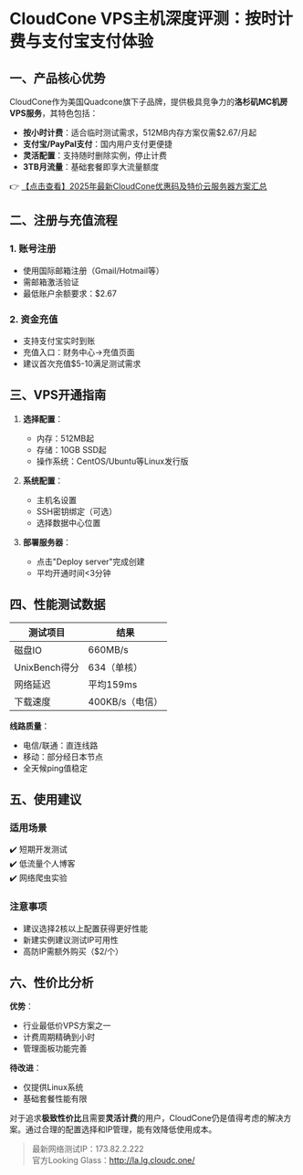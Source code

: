 # CloudCone VPS主机深度评测：按时计费与支付宝支付体验

## 一、产品核心优势
CloudCone作为美国Quadcone旗下子品牌，提供极具竞争力的**洛杉矶MC机房VPS服务**，其特色包括：
- **按小时计费**：适合临时测试需求，512MB内存方案仅需$2.67/月起
- **支付宝/PayPal支付**：国内用户支付更便捷
- **灵活配置**：支持随时删除实例，停止计费
- **3TB月流量**：基础套餐即享大流量额度

👉 [【点击查看】2025年最新CloudCone优惠码及特价云服务器方案汇总](https://bit.ly/Cloudcone)

## 二、注册与充值流程
### 1. 账号注册
- 使用国际邮箱注册（Gmail/Hotmail等）
- 需邮箱激活验证
- 最低账户余额要求：$2.67

### 2. 资金充值
- 支持支付宝实时到账
- 充值入口：财务中心→充值页面
- 建议首次充值$5-10满足测试需求

## 三、VPS开通指南
1. **选择配置**：
   - 内存：512MB起
   - 存储：10GB SSD起
   - 操作系统：CentOS/Ubuntu等Linux发行版

2. **系统配置**：
   - 主机名设置
   - SSH密钥绑定（可选）
   - 选择数据中心位置

3. **部署服务器**：
   - 点击"Deploy server"完成创建
   - 平均开通时间<3分钟

## 四、性能测试数据
| 测试项目       | 结果               |
|----------------|--------------------|
| 磁盘IO         | 660MB/s           |
| UnixBench得分  | 634（单核）       |
| 网络延迟       | 平均159ms         |
| 下载速度       | 400KB/s（电信）   |

**线路质量**：
- 电信/联通：直连线路
- 移动：部分经日本节点
- 全天候ping值稳定

## 五、使用建议
### 适用场景
✔️ 短期开发测试  
✔️ 低流量个人博客  
✔️ 网络爬虫实验  

### 注意事项
- 建议选择2核以上配置获得更好性能
- 新建实例建议测试IP可用性
- 高防IP需额外购买（$2/个）

## 六、性价比分析
**优势**：
- 行业最低价VPS方案之一
- 计费周期精确到小时
- 管理面板功能完善

**待改进**：
- 仅提供Linux系统
- 基础套餐性能有限

对于追求**极致性价比**且需要**灵活计费**的用户，CloudCone仍是值得考虑的解决方案。通过合理的配置选择和IP管理，能有效降低使用成本。

> 最新网络测试IP：173.82.2.222  
> 官方Looking Glass：http://la.lg.cloudc.one/